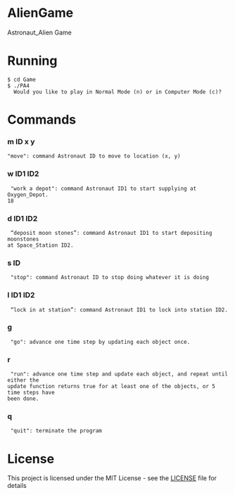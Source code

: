 # AlienGame
Astronaut_Alien Game 

# Running
```
$ cd Game
$ ./PA4
  Would you like to play in Normal Mode (n) or in Computer Mode (c)?
```
# Commands
### m ID x y
```
"move": command Astronaut ID to move to location (x, y)
```
### w ID1 ID2
```
 "work a depot": command Astronaut ID1 to start supplying at Oxygen_Depot.
18
```
### d ID1 ID2
```
 “deposit moon stones”: command Astronaut ID1 to start depositing moonstones
at Space_Station ID2.
```
### s ID
```
 "stop": command Astronaut ID to stop doing whatever it is doing
 ```
### l ID1 ID2
```
 “lock in at station”: command Astronaut ID1 to lock into station ID2.
 ```
### g
```
 "go": advance one time step by updating each object once.
 ```
### r
```
 "run": advance one time step and update each object, and repeat until either the
update function returns true for at least one of the objects, or 5 time steps have
been done.
```
### q
```
 "quit": terminate the program
 ```
 
# License
This project is licensed under the MIT License - see the [LICENSE](LICENSE) file for details

